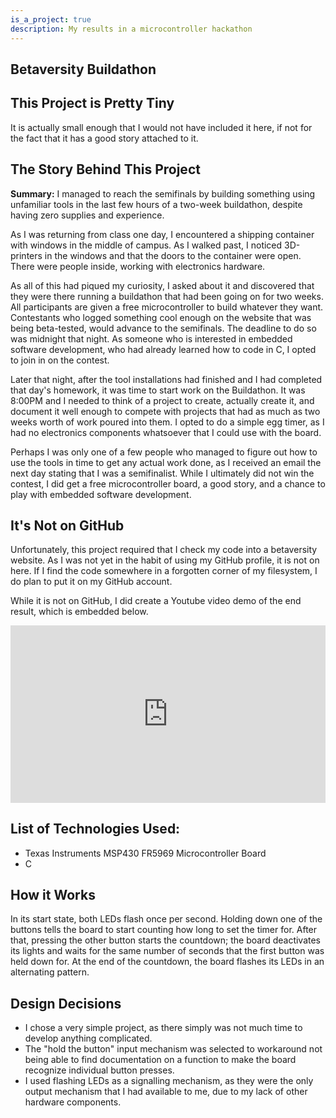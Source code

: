 ```yaml
---
is_a_project: true
description: My results in a microcontroller hackathon 
---
```

## Betaversity Buildathon
<p></p>

## This Project is Pretty Tiny
<p>It is actually small enough that I would not have included it here, if not for the fact that it has a good story attached to it.</p>

## The Story Behind This Project
<p class="Summary"><strong class="InlineBoldWords">Summary:</strong> I managed to reach the semifinals by building something using unfamiliar tools in the last few hours of a two-week buildathon, despite having zero supplies and experience.</p>

<p>As I was returning from class one day, I encountered a shipping container with windows in the middle of campus.  As I walked past, I noticed 3D-printers in the windows and that the doors to the container were open.  There were people inside, working with electronics hardware.</p>

<p>As all of this had piqued my curiosity, I asked about it and discovered that they were there running a buildathon that had been going on for two weeks.  All participants are given a free microcontroller to build whatever they want.  Contestants who logged something cool enough on the website that was being beta-tested, would advance to the semifinals. The deadline to do so was midnight that night.  As someone who is interested in embedded software development, who had already learned how to code in C, I opted to join in on the contest.</p>

  <p>Later that night, after the tool installations had finished and I had completed that day's homework, it was time to start work on the Buildathon.  It was 8:00PM and I needed to think of a project to create, actually create it, and document it well enough to compete with projects that had as much as two weeks worth of work poured into them.  I opted to do a simple egg timer, as I had no electronics components whatsoever that I could use with the board.</p>

<p>Perhaps I was only one of a few people who managed to figure out how to use the tools in time to get any actual work done, as I received an email the next day stating that I was a semifinalist.  While I ultimately did not win the contest, I did get a free microcontroller board, a good story, and a chance to play with embedded software development.</p>


## It's Not on GitHub
<p>Unfortunately, this project required that I check my code into a betaversity website.  As I was not yet in the habit of using my GitHub profile, it is not on here.  If I find the code somewhere in a forgotten corner of my filesystem, I do plan to put it on my GitHub account.</p>
<p>While it is not on GitHub, I did create a Youtube video demo of the end result, which is embedded below.</p>

<div style="position:relative;height:0;padding-bottom:56.25%"><iframe src="https://www.youtube.com/embed/Qv3vtAFT1VI?ecver=2" style="position:absolute;width:100%;height:100%;left:0" width="640" height="360" frameborder="0" allowfullscreen></iframe></div>


## List of Technologies Used:
<ul class="TechList">
	<li>Texas Instruments MSP430 FR5969 Microcontroller Board</li>	
	<li>C</li>	
</ul>

## How it Works
<p>In its start state, both LEDs flash once per second.  Holding down one of the buttons tells the board to start counting how long to set the timer for.  After that, pressing the other button starts the countdown; the board deactivates its lights and waits for the same number of seconds that the first button was held down for.  At the end of the countdown, the board flashes its LEDs in an alternating pattern.</p>

## Design Decisions
<ul class="TechList">
	<li>I chose a very simple project, as there simply was not much time to develop anything complicated.</li>  
	<li>The "hold the button" input mechanism was selected to workaround not being able to find documentation on a function to make the board recognize individual button presses.</li>
	<li>I used flashing LEDs as a signalling mechanism, as they were the only output mechanism that I had available to me, due to my lack of other hardware components.</li>
</ul>


<br/>
<br/>
<br/>
<br/>
<br/>
